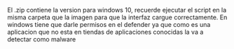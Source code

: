 El .zip contiene la version para windows 10, recuerde ejecutar el script en la misma carpeta que la imagen  para que la interfaz cargue correctamente.
En windows tiene que darle permisos en el defender ya que como es una aplicacion que no esta en tiendas de aplicaciones conocidas la va a detectar como malware
